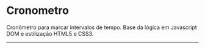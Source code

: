 # Cronometro
Cronômetro para marcar intervalos de tempo. Base da lógica em Javascript DOM e estilização HTML5 e CSS3.
<hr>

